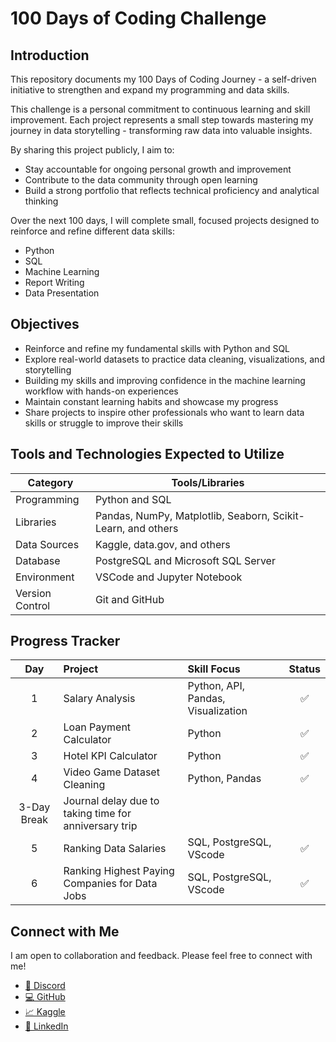 # 100 Days of Coding Challenge

## Introduction
This repository documents my 100 Days of Coding Journey - a self-driven initiative to strengthen and expand my programming and data skills.

This challenge is a personal commitment to continuous learning and skill improvement. Each project represents a small step towards mastering my journey in data storytelling - transforming raw data into valuable insights. 

By sharing this project publicly, I aim to: 

* Stay accountable for ongoing personal growth and improvement
* Contribute to the data community through open learning
* Build a strong portfolio that reflects technical proficiency and analytical thinking

Over the next 100 days, I will complete small, focused projects designed to reinforce and refine different data skills:
* Python
* SQL
* Machine Learning
* Report Writing
* Data Presentation

## Objectives
* Reinforce and refine my fundamental skills with Python and SQL
* Explore real-world datasets to practice data cleaning, visualizations, and storytelling
* Building my skills and improving confidence in the machine learning workflow with hands-on experiences
* Maintain constant learning habits and showcase my progress
* Share projects to inspire other professionals who want to learn data skills or struggle to improve their skills

## Tools and Technologies Expected to Utilize

| Category | Tools/Libraries |
| -------- | --------------- |
| Programming | Python and SQL|
| Libraries | Pandas, NumPy, Matplotlib, Seaborn, Scikit-Learn, and others|
| Data Sources| Kaggle, data.gov, and others|
| Database | PostgreSQL and Microsoft SQL Server |
| Environment | VSCode and Jupyter Notebook |
| Version Control | Git and GitHub |

## Progress Tracker

| Day | Project | Skill Focus | Status |
| :---: | :------- | :----------- | :------: |
| 1 | Salary Analysis | Python, API, Pandas, Visualization | ✅ |
| 2 | Loan Payment Calculator| Python | ✅ |
| 3 | Hotel KPI Calculator | Python | ✅ |
| 4 | Video Game Dataset Cleaning | Python, Pandas | ✅ |
| 3-Day Break| Journal delay due to taking time for anniversary trip |
| 5 | Ranking Data Salaries | SQL, PostgreSQL, VScode | ✅ |
| 6 | Ranking Highest Paying Companies for Data Jobs | SQL, PostgreSQL, VScode | ✅ |

## Connect with Me

I am open to collaboration and feedback. Please feel free to connect with me! <br>
* [👾 Discord](https://discord.com/users/1358605266588795001)
* [💻 GitHub](https://github.com/loganangell)<br>
* [📈 Kaggle](https://www.kaggle.com/loganangell)<br>
* [🔗 LinkedIn](www.linkedin.com/in/logan-angell) <br>


